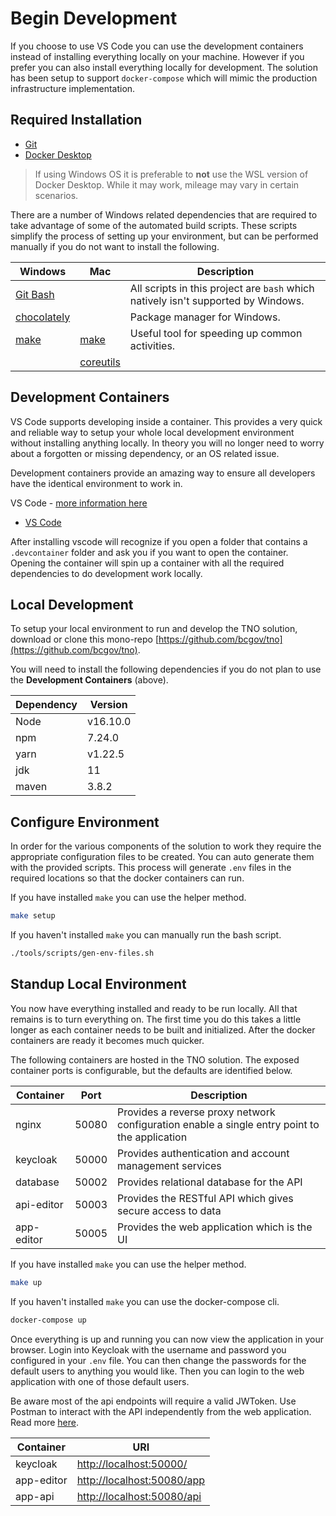 # Begin Development

If you choose to use VS Code you can use the development containers instead of installing everything locally on your machine.
However if you prefer you can also install everything locally for development.
The solution has been setup to support `docker-compose` which will mimic the production infrastructure implementation.

## Required Installation

- [Git](https://git-scm.com/downloads)
- [Docker Desktop](https://www.docker.com/products/docker-desktop)

> If using Windows OS it is preferable to **not** use the WSL version of Docker Desktop. While it may work, mileage may vary in certain scenarios.

There are a number of Windows related dependencies that are required to take advantage of some of the automated build scripts.
These scripts simplify the process of setting up your environment, but can be performed manually if you do not want to install the following.

| Windows                                                | Mac                                                     | Description                                                                       |
| ------------------------------------------------------ | ------------------------------------------------------- | --------------------------------------------------------------------------------- |
| [Git Bash](https://git-scm.com/)                       |                                                         | All scripts in this project are `bash` which natively isn't supported by Windows. |
| [chocolately](https://chocolatey.org/install)          |                                                         | Package manager for Windows.                                                      |
| [make](https://community.chocolatey.org/packages/make) | [make](https://formulae.brew.sh/formula/make)           | Useful tool for speeding up common activities.                                    |
|                                                        | [coreutils](https://formulae.brew.sh/formula/coreutils) |

## Development Containers

VS Code supports developing inside a container.
This provides a very quick and reliable way to setup your whole local development environment without installing anything locally.
In theory you will no longer need to worry about a forgotten or missing dependency, or an OS related issue.

Development containers provide an amazing way to ensure all developers have the identical environment to work in.

VS Code - [more information here](https://code.visualstudio.com/docs/remote/containers)

- [VS Code](https://code.visualstudio.com/download)

After installing vscode will recognize if you open a folder that contains a `.devcontainer` folder and ask you if you want to open the container.
Opening the container will spin up a container with all the required dependencies to do development work locally.

## Local Development

To setup your local environment to run and develop the TNO solution, download or clone this mono-repo [https://github.com/bcgov/tno](https://github.com/bcgov/tno).

You will need to install the following dependencies if you do not plan to use the **Development Containers** (above).

| Dependency | Version  |
| ---------- | -------- |
| Node       | v16.10.0 |
| npm        | 7.24.0   |
| yarn       | v1.22.5  |
| jdk        | 11       |
| maven      | 3.8.2    |

## Configure Environment

In order for the various components of the solution to work they require the appropriate configuration files to be created.
You can auto generate them with the provided scripts.
This process will generate `.env` files in the required locations so that the docker containers can run.

If you have installed `make` you can use the helper method.

```bash
make setup
```

If you haven't installed `make` you can manually run the bash script.

```bash
./tools/scripts/gen-env-files.sh
```

## Standup Local Environment

You now have everything installed and ready to be run locally.
All that remains is to turn everything on.
The first time you do this takes a little longer as each container needs to be built and initialized.
After the docker containers are ready it becomes much quicker.

The following containers are hosted in the TNO solution.
The exposed container ports is configurable, but the defaults are identified below.

| Container  | Port  | Description                                                                                   |
| ---------- | ----- | --------------------------------------------------------------------------------------------- |
| nginx      | 50080 | Provides a reverse proxy network configuration enable a single entry point to the application |
| keycloak   | 50000 | Provides authentication and account management services                                       |
| database   | 50002 | Provides relational database for the API                                                      |
| api-editor | 50003 | Provides the RESTful API which gives secure access to data                                    |
| app-editor | 50005 | Provides the web application which is the UI                                                  |

If you have installed `make` you can use the helper method.

```bash
make up
```

If you haven't installed `make` you can use the docker-compose cli.

```bash
docker-compose up
```

Once everything is up and running you can now view the application in your browser.
Login into Keycloak with the username and password you configured in your `.env` file.
You can then change the passwords for the default users to anything you would like.
Then you can login to the web application with one of those default users.

Be aware most of the api endpoints will require a valid JWToken.
Use Postman to interact with the API independently from the web application.
Read more [here](../test/README.md).

| Container  | URI                                                      |
| ---------- | -------------------------------------------------------- |
| keycloak   | [http://localhost:50000/](http://localhost:50000)        |
| app-editor | [http://localhost:50080/app](http://localhost:50080/app) |
| app-api    | [http://localhost:50080/api](http://localhost:50080/api) |
